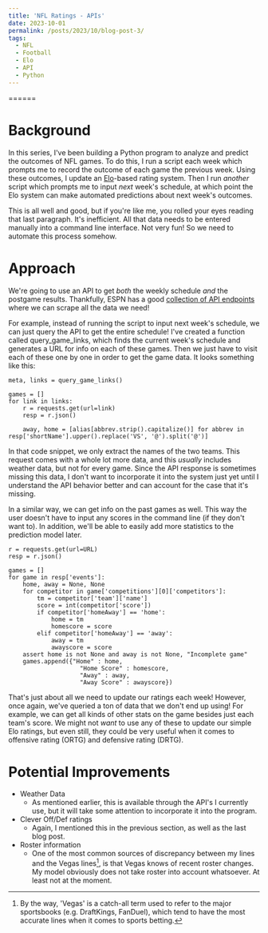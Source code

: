 ```yaml
---
title: 'NFL Ratings - APIs'
date: 2023-10-01
permalink: /posts/2023/10/blog-post-3/
tags:
  - NFL
  - Football
  - Elo
  - API
  - Python
---
```


======
# Background

In this series, I've been building a Python program to analyze and predict the outcomes of NFL games. To do this, I run a script each week which prompts me to record the outcome of each game the previous week. Using these outcomes, I update an [Elo](https://josh-bone.github.io/posts/2023/09/blog-post-1/)-based rating system. Then I run _another_ script which prompts me to input *next* week's schedule, at which point the Elo system can make automated predictions about next week's outcomes.

This is all well and good, but if you're like me, you rolled your eyes reading that last paragraph. It's inefficient. All that data needs to be entered manually into a command line interface. Not very fun! So we need to automate this process somehow.

# Approach
We're going to use an API to get *both* the weekly schedule *and* the postgame results. Thankfully, ESPN has a good [collection of API endpoints](https://gist.github.com/nntrn/ee26cb2a0716de0947a0a4e9a157bc1c) where we can scrape all the data we need!

For example, instead of running the script to input next week's schedule, we can just query the API to get the entire schedule! I've created a function called query_game_links, which finds the current week's schedule and generates a URL for info on each of these games. Then we just have to visit each of these one by one in order to get the game data. It looks something like this:

```
meta, links = query_game_links()

games = []
for link in links:
    r = requests.get(url=link)
    resp = r.json()
    
    away, home = [alias[abbrev.strip().capitalize()] for abbrev in resp['shortName'].upper().replace('VS', '@').split('@')]
```

In that code snippet, we only extract the names of the two teams. This request comes with a whole lot more data, and this _usually_ includes weather data, but not for every game. Since the API response is sometimes missing this data, I don't want to incorporate it into the system just yet until I understand the API behavior better and can account for the case that it's missing. 

In a similar way, we can get info on the past games as well. This way the user doesn't have to input any scores in the command line (if they don't want to). In addition, we'll be able to easily add more statistics to the prediction model later.

```
r = requests.get(url=URL)
resp = r.json()

games = []
for game in resp['events']:
    home, away = None, None
    for competitor in game['competitions'][0]['competitors']:
        tm = competitor['team']['name']
        score = int(competitor['score'])
        if competitor['homeAway'] == 'home':
            home = tm
            homescore = score
        elif competitor['homeAway'] == 'away':
            away = tm
            awayscore = score
    assert home is not None and away is not None, "Incomplete game"
    games.append({"Home" : home,
                    "Home Score" : homescore, 
                    "Away" : away,
                    "Away Score" : awayscore})
```

That's just about all we need to update our ratings each week! However, once again, we've queried a ton of data that we don't end up using! For example, we can get all kinds of other stats on the game besides just each team's score. We might not *want* to use any of these to update our simple Elo ratings, but even still, they could be very useful when it comes to offensive rating (ORTG) and defensive rating (DRTG).

# Potential Improvements
- Weather Data
  - As mentioned earlier, this is available through the API's I currently use, but it will take some attention to incorporate it into the program.
- Clever Off/Def ratings
  - Again, I mentioned this in the previous section, as well as the last blog post. 
- Roster information
  - One of the most common sources of discrepancy between my lines and the Vegas lines[^1], is that Vegas knows of recent roster changes. My model obviously does not take roster into account whatsoever. At least not at the moment.


[^1]: By the way, 'Vegas' is a catch-all term used to refer to the major sportsbooks (e.g. DraftKings, FanDuel), which tend to have the most accurate lines when it comes to sports betting.
